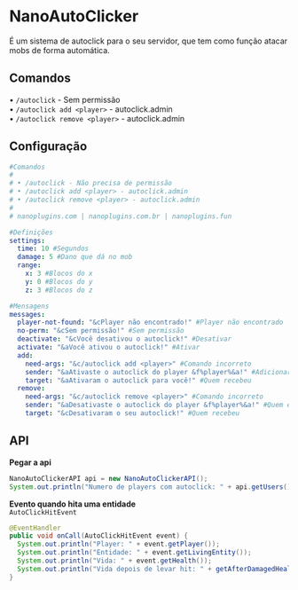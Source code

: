 ﻿# NanoAutoClicker

É um sistema de autoclick para o seu servidor, que tem como função atacar mobs de forma automática.

## Comandos

• `/autoclick` - Sem permissão <br>
• `/autoclick add <player>` - autoclick.admin <br>
• `/autoclick remove <player>` - autoclick.admin

## Configuração

```yml
#Comandos
#
# • /autoclick - Não precisa de permissão
# • /autoclick add <player> - autoclick.admin
# • /autoclick remove <player> - autoclick.admin
#
# nanoplugins.com | nanoplugins.com.br | nanoplugins.fun

#Definições
settings:
  time: 10 #Segundos
  damage: 5 #Dano que dá no mob
  range:
    x: 3 #Blocos do x
    y: 0 #Blocos do y
    z: 3 #Blocos do z

#Mensagens
messages:
  player-not-found: "&cPlayer não encontrado!" #Player não encontrado
  no-perm: "&cSem permissão!" #Sem permissão
  deactivate: "&cVocê desativou o autoclick!" #Desativar
  activate: "&aVocê ativou o autoclick!" #Ativar
  add:
    need-args: "&c/autoclick add <player>" #Comando incorreto
    sender: "&aAtivaste o autoclick do player &f%player%&a!" #Adicionar quem executou
    target: "&aAtivaram o autoclick para você!" #Quem recebeu
  remove:
    need-args: "&c/autoclick remove <player>" #Comando incorreto
    sender: "&aDesativaste o autoclick do player &f%player%&a!" #Quem executou
    target: "&cDesativaram o seu autoclick!" #Quem recebeu
```

## API

**Pegar a api**
```java
NanoAutoClickerAPI api = new NanoAutoClickerAPI();
System.out.println("Numero de players com autoclick: " + api.getUsers().size());
```

**Evento quando hita uma entidade** <br>
`AutoClickHitEvent`
```java
@EventHandler  
public void onCall(AutoClickHitEvent event) {  
  System.out.println("Player: " + event.getPlayer());  
  System.out.println("Entidade: " + event.getLivingEntity());
  System.out.println("Vida: " + event.getHealth());
  System.out.println("Vida depois de levar hit: " + getAfterDamagedHealth()); 
}
```
